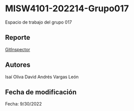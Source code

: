 # MISW4101-202214-Grupo017
Espacio de trabajo del grupo 017
 
## Reporte
[GitInspector](https://misw-4101-practicas.github.io/MISW4101-202214-Grupo017/reports)
## Autores

Isaí Oliva 
David Andrés Vargas León 

## Fecha de modificación

Fecha: 9/30/2022


